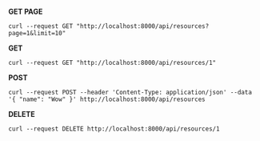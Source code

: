 __GET PAGE__

```
curl --request GET "http://localhost:8000/api/resources?page=1&limit=10"
```

__GET__

```
curl --request GET "http://localhost:8000/api/resources/1"
```

__POST__

```
curl --request POST --header 'Content-Type: application/json' --data '{ "name": "Wow" }' http://localhost:8000/api/resources
```

__DELETE__

```
curl --request DELETE http://localhost:8000/api/resources/1
```